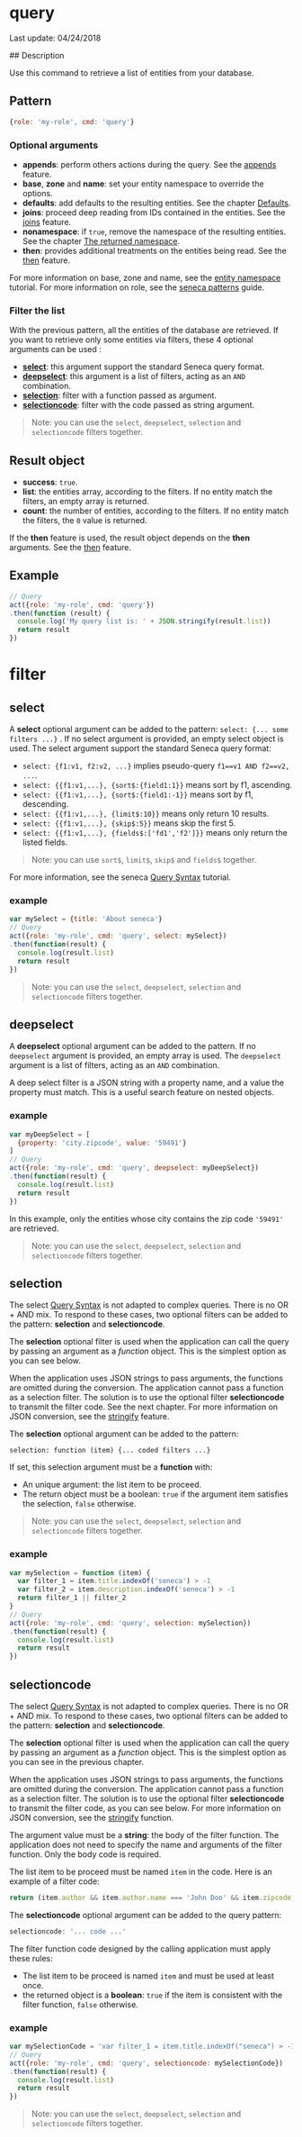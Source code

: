 # query

Last update: 04/24/2018

## Description

Use this command to retrieve a list of entities from your database.

## Pattern

```js
{role: 'my-role', cmd: 'query'}
```

### Optional arguments

* **appends**: perform others actions during the query. See the [appends][] feature.
* **base**, **zone** and **name**: set your entity namespace to override the options.
* **defaults**: add defaults to the resulting entities. See the chapter [Defaults][].
* **joins**: proceed deep reading from IDs contained in the entities. See the [joins][] feature.
* **nonamespace**: if `true`, remove the namespace of the resulting entities. See the chapter [The returned namespace][].
* **then**: provides additional treatments on the entities being read. See the [then][] feature.

For more information on base, zone and name, see the [entity namespace][] tutorial.
For more information on role, see the [seneca patterns][] guide.

### Filter the list

With the previous pattern, all the entities of the database are retrieved. If you want to retrieve only some entities via filters, these 4 optional arguments can be used :

* **[select](#select)**: this argument support the standard Seneca query format.
* **[deepselect](#deepselect)**: this argument is a list of filters, acting as an `AND` combination.
* **[selection](#selection)**: filter with a function passed as argument.
* **[selectioncode](#selectioncode)**: filter with the code passed as string argument.

> Note: you can use the `select`, `deepselect`, `selection` and `selectioncode` filters together.

## Result object

- **success**: `true`.
- **list**: the entities array, according to the filters. If no entity match the filters, an empty array is returned.
- **count**: the number of entities, according to the filters. If no entity match the filters, the `0` value is returned.

If the **then** feature is used, the result object depends on the **then** arguments. See the [then][] feature.

## Example

```js
// Query
act({role: 'my-role', cmd: 'query'})
.then(function (result) {
  console.log('My query list is: ' + JSON.stringify(result.list))
  return result
})
```

# filter

## select

A **select** optional argument can be added to the pattern: `select: {... some filters ...}` . If no select argument is provided, an empty select object is used. The select argument support the standard Seneca query format:

- `select: {f1:v1, f2:v2, ...}` implies pseudo-query `f1==v1 AND f2==v2, ...`.
- `select: {{f1:v1,...}, {sort$:{field1:1}}` means sort by f1, ascending.
- `select: {{f1:v1,...}, {sort$:{field1:-1}}` means sort by f1, descending.
- `select: {{f1:v1,...}, {limit$:10}}` means only return 10 results.
- `select: {{f1:v1,...}, {skip$:5}}` means skip the first 5.
- `select: {{f1:v1,...}, {fields$:['fd1','f2']}}` means only return the listed fields.

> Note: you can use `sort$`, `limit$`, `skip$` and `fields$` together.

For more information, see the seneca [Query Syntax][] tutorial.

### example

```js
var mySelect = {title: 'About seneca'}
// Query
act({role: 'my-role', cmd: 'query', select: mySelect})
.then(function(result) {
  console.log(result.list)
  return result
})
```

> Note: you can use the `select`, `deepselect`, `selection` and `selectioncode` filters together.

## deepselect

A **deepselect** optional argument can be added to the pattern. If no `deepselect` argument is provided, an empty array is used. The `deepselect` argument is a list of filters, acting as an `AND` combination.

A deep select filter is a JSON string with a property name, and a value the property must match. This is a useful search feature on nested objects.

### example

```js
var myDeepSelect = [
  {property: 'city.zipcode', value: '59491'}
]
// Query
act({role: 'my-role', cmd: 'query', deepselect: myDeepSelect})
.then(function(result) {
  console.log(result.list)
  return result
})
```

In this example, only the entities whose city contains the zip code `'59491'` are retrieved.

> Note: you can use the `select`, `deepselect`, `selection` and `selectioncode` filters together.

## selection

The select [Query Syntax][] is not adapted to complex queries. There is no OR + AND mix. To respond to these cases, two optional filters can be added to the pattern: **selection** and **selectioncode**.

The **selection** optional filter is used when the application can call the query by passing an argument as a *function* object. This is the simplest option as you can see below.

When the application uses JSON strings to pass arguments, the functions are omitted during the conversion. The application cannot pass a function as a selection filter. The solution is to use the optional filter **selectioncode** to transmit the filter code. See the next chapter. For more information on JSON conversion, see the [stringify][] feature.

The **selection** optional argument can be added to the pattern:

`selection: function (item) {... coded filters ...}` 

If set, this selection argument must be a **function** with:

- An unique argument: the list item to be proceed.
- The return object must be a boolean: `true` if the argument item satisfies the selection, `false` otherwise.

> Note: you can use the `select`, `deepselect`, `selection` and `selectioncode` filters together.

### example

```js
var mySelection = function (item) {
  var filter_1 = item.title.indexOf('seneca') > -1
  var filter_2 = item.description.indexOf('seneca') > -1
  return filter_1 || filter_2
}
// Query
act({role: 'my-role', cmd: 'query', selection: mySelection})
.then(function(result) {
  console.log(result.list)
  return result
})
```

## selectioncode

The select [Query Syntax][] is not adapted to complex queries. There is no OR + AND mix. To respond to these cases, two optional filters can be added to the pattern: **selection** and **selectioncode**.

The **selection** optional filter is used when the application can call the query by passing an argument as a *function* object. This is the simplest option as you can see in the previous chapter.

When the application uses JSON strings to pass arguments, the functions are omitted during the conversion. The application cannot pass a function as a selection filter. The solution is to use the optional filter **selectioncode** to transmit the filter code, as you can see below. For more information on JSON conversion, see the [stringify][] function.

The argument value must be a **string**: the body of the filter function. The application does not need to specify the name and arguments of the filter function. Only the body code is required. 

The list item to be proceed must be named `item` in the code. Here is an example of a filter code:

```js
return (item.author && item.author.name === 'John Doo' && item.zipcode === '59491' );
```

The **selectioncode** optional argument can be added to the query pattern:

```js
selectioncode: '... code ...'
```

The filter function code designed by the calling application must apply these rules:

- The list item to be proceed is named `item` and must be used at least once.
- the returned object is a **boolean**: `true` if the item is consistent with the filter function, `false` otherwise.

### example

```js
var mySelectionCode = 'var filter_1 = item.title.indexOf("seneca") > -1; var filter_2 = item.description.indexOf("seneca") > -1; return filter_1 || filter_2;'
// Query
act({role: 'my-role', cmd: 'query', selectioncode: mySelectionCode})
.then(function(result) {
  console.log(result.list)
  return result
})
```

> Note: you can use the `select`, `deepselect`, `selection` and `selectioncode` filters together.

[The returned namespace]: https://github.com/jack-y/seneca-entity-crud/blob/master/README.md#the-returned-namespace
[Defaults]: https://github.com/jack-y/seneca-entity-crud/blob/master/README.md#defaults
[appends]: https://github.com/jack-y/seneca-entity-crud/tree/master/docs/appends.md
[entity namespace]: http://senecajs.org/docs/tutorials/understanding-data-entities.html#zone-base-and-name-the-entity-namespace
[joins]: https://github.com/jack-y/seneca-entity-crud/tree/master/docs/joins.md
[Query syntax]: http://senecajs.org/docs/tutorials/understanding-query-syntax.html
[seneca patterns]: http://senecajs.org/getting-started/#patterns
[then]: https://github.com/jack-y/seneca-entity-crud/tree/master/docs/then.md
[stringify]: https://developer.mozilla.org/en-US/docs/Web/JavaScript/Reference/Global_Objects/JSON/stringify